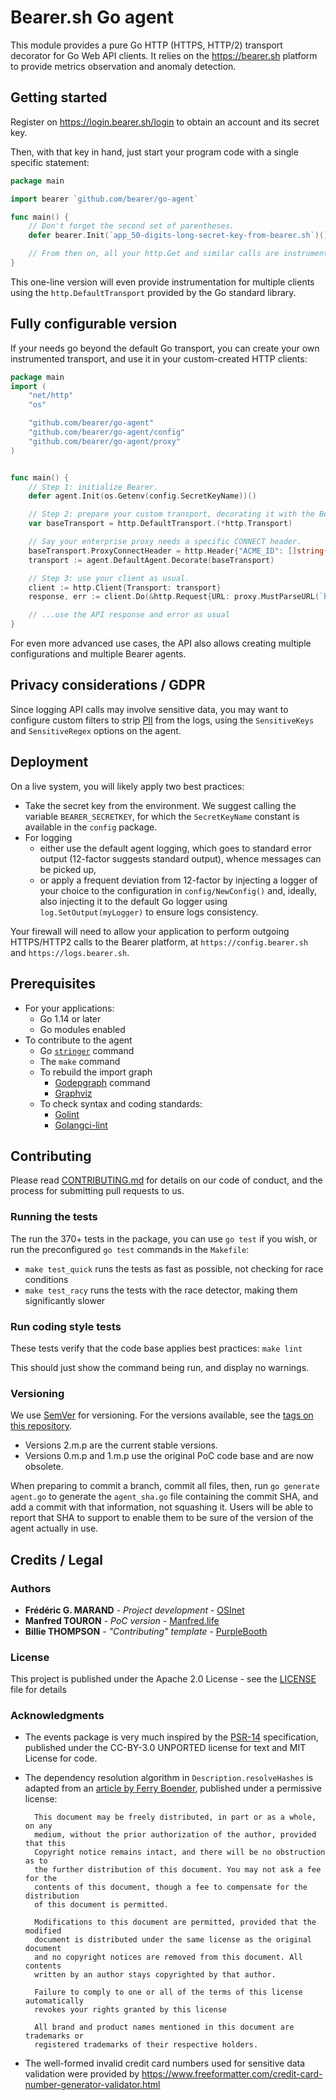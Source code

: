 # Bearer.sh Go agent

This module provides a pure Go HTTP (HTTPS, HTTP/2) transport decorator for Go
Web API clients. It relies on the https://bearer.sh platform to provide
metrics observation and anomaly detection.


## Getting started

Register on https://login.bearer.sh/login to obtain an account and its secret key.

Then, with that key in hand, just start your program code with a single specific statement:

```go
package main

import bearer `github.com/bearer/go-agent`

func main() {
    // Don't forget the second set of parentheses.
    defer bearer.Init(`app_50-digits-long-secret-key-from-bearer.sh`)()

    // From then on, all your http.Get and similar calls are instrumented.
}
```

This one-line version will even provide instrumentation for multiple clients using
the `http.DefaultTransport` provided by the Go standard library.


## Fully configurable version

If your needs go beyond the default Go transport, you can create your own instrumented
transport, and use it in your custom-created HTTP clients:

```go
package main 
import (
	"net/http"
	"os"

	"github.com/bearer/go-agent"
	"github.com/bearer/go-agent/config"
	"github.com/bearer/go-agent/proxy"
)


func main() {
	// Step 1: initialize Bearer.
	defer agent.Init(os.Getenv(config.SecretKeyName))()

	// Step 2: prepare your custom transport, decorating it with the Bearer agent.
	var baseTransport = http.DefaultTransport.(*http.Transport)

	// Say your enterprise proxy needs a specific CONNECT header.
	baseTransport.ProxyConnectHeader = http.Header{"ACME_ID": []string{"some secret"}}
	transport := agent.DefaultAgent.Decorate(baseTransport)

	// Step 3: use your client as usual.
	client := http.Client{Transport: transport}
	response, err := client.Do(&http.Request{URL: proxy.MustParseURL(`http://someurl.tld/path`)})

    // ...use the API response and error as usual
}
```

For even more advanced use cases, the API also allows creating multiple
configurations and multiple Bearer agents.


## Privacy considerations  / GDPR

Since logging API calls may involve sensitive data, you may want to configure
custom filters to strip [PII](https://gdpr.eu/eu-gdpr-personal-data/) from the 
logs, using the `SensitiveKeys` and `SensitiveRegex` options on the agent.


## Deployment

On a live system, you will likely apply two best practices:

- Take the secret key from the environment. We suggest calling the variable
  `BEARER_SECRETKEY`, for which the `SecretKeyName` constant is available in the
  `config` package.
- For logging
  - either use the default agent logging, which goes to standard error output 
    (12-factor suggests standard output), whence messages can be picked up, 
  - or apply a frequent deviation from 12-factor by injecting a logger of your
    choice to the configuration in `config/NewConfig()` and, ideally, also
    injecting it to the default Go logger using `log.SetOutput(myLogger)` to
    ensure logs consistency.
     
Your firewall will need to allow your application to perform outgoing HTTPS/HTTP2
calls to the Bearer platform, at `https://config.bearer.sh` and `https://logs.bearer.sh`.


## Prerequisites

- For your applications:
  - Go 1.14 or later
  - Go modules enabled
- To contribute to the agent
  - Go [`stringer`](https://pkg.go.dev/golang.org/x/tools/cmd?tab=overview) command
  - The `make` command    
  - To rebuild the import graph
    - [Godepgraph](https://github.com/kisielk/godepgraph) command
    - [Graphviz](https://graphviz.org/)
  - To check syntax and coding standards:
    - [Golint](https://github.com/golang/lint)
    - [Golangci-lint](https://github.com/golangci/golangci-lint)
    

## Contributing

Please read [CONTRIBUTING.md](https://example.com) for details on our code of 
conduct, and the process for submitting pull requests to us.


### Running the tests

The run the 370+ tests in the package, you can use `go test` if you wish, or run
the preconfigured `go test` commands in the `Makefile`:

- `make test_quick` runs the tests as fast as possible, not checking for race conditions
- `make test_racy` runs the tests with the race detector, making them significantly slower


### Run coding style tests

These tests verify that the code base applies best practices: `make lint`

This should just show the command being run, and display no warnings.

### Versioning

We use [SemVer](http://semver.org/) for versioning. For the versions available,
see the [tags on this repository](https://code.osinet.fr/OSInet/bearer-go-agent/releases). 

- Versions 2.m.p are the current stable versions.
- Versions 0.m.p and 1.m.p use the original PoC code base and are now obsolete.

When preparing to commit a branch, commit all files, then, run `go generate agent.go` 
to generate the `agent_sha.go` file containing the commit SHA, and add a commit
with that information, not squashing it. Users will be able to report that SHA
to support to enable them to be sure of the version of the agent actually in use.
 

## Credits / Legal
### Authors

- **Frédéric G. MARAND** - *Project development* - [OSInet](https://osinet.fr/go)
- **Manfred TOURON** - *PoC version* - [Manfred.life](https://manfred.life)
- **Billie THOMPSON** - *"Contributing" template* - [PurpleBooth](https://github.com/PurpleBooth)

<!-- See also the list of [contributors](https://github.com/your/project/contributors) who participated in this project. -->


### License

This project is published under the Apache 2.0 License - see the [LICENSE](LICENSE) file for details


### Acknowledgments

- The events package is very much inspired by the 
  [PSR-14](https://www.php-fig.org/psr/psr-14/) specification, published under 
  the CC-BY-3.0 UNPORTED license for text and MIT License for code.
- The dependency resolution algorithm in `Description.resolveHashes` is adapted
  from an [article by Ferry Boender], published under a permissive license:
  
        This document may be freely distributed, in part or as a whole, on any
        medium, without the prior authorization of the author, provided that this
        Copyright notice remains intact, and there will be no obstruction as to
        the further distribution of this document. You may not ask a fee for the
        contents of this document, though a fee to compensate for the distribution
        of this document is permitted.
    
        Modifications to this document are permitted, provided that the modified
        document is distributed under the same license as the original document
        and no copyright notices are removed from this document. All contents
        written by an author stays copyrighted by that author.
    
        Failure to comply to one or all of the terms of this license automatically
        revokes your rights granted by this license
    
        All brand and product names mentioned in this document are trademarks or
        registered trademarks of their respective holders.
- The well-formed invalid credit card numbers used for sensitive data validation
  were provided by https://www.freeformatter.com/credit-card-number-generator-validator.html
  
[article by Ferry Boender]: https://www.electricmonk.nl/docs/dependency_resolving_algorithm/dependency_resolving_algorithm.html
